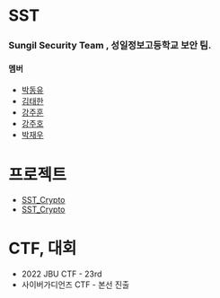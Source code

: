 # SST

### Sungil Security Team , 성일정보고등학교 보안 팀.

#### 멤버
- [박동유](https://github.com/dypar33)
- [김태한](https://github.com/gaeduck-0908)
- [강주훈](https://github.com/rkdwngns)
- [강주호](https://github.com/wngh1212)
- [박재우](https://github.com/2005Payne)

# 프로젝트
- [SST_Crypto](https://github.com/SST-Sungil-Security-Team/SST_Crypto)
- [SST_Crypto](https://github.com/SST-Sungil-Security-Team/SST_B64)

# CTF, 대회
- 2022 JBU CTF - 23rd
- 사이버가디언즈 CTF - 본선 진출
